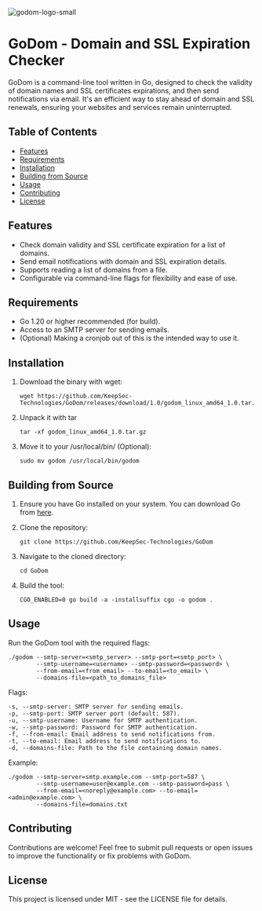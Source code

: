 ![godom-logo-small](https://github.com/KeepSec-Technologies/GoDom/assets/108779415/0b06ce8c-749d-4171-b455-326719a51a05)

# GoDom - Domain and SSL Expiration Checker

GoDom is a command-line tool written in Go, designed to check the validity of domain names and SSL certificates expirations, and then send notifications via email. It's an efficient way to stay ahead of domain and SSL renewals, ensuring your websites and services remain uninterrupted.

## Table of Contents

- [Features](#features)
- [Requirements](#requirements)
- [Installation](#installation)
- [Building from Source](#building-from-source)
- [Usage](#usage)
- [Contributing](#contributing)
- [License](#license)

## Features

- Check domain validity and SSL certificate expiration for a list of domains.
- Send email notifications with domain and SSL expiration details.
- Supports reading a list of domains from a file.
- Configurable via command-line flags for flexibility and ease of use.

## Requirements

- Go 1.20 or higher recommended (for build).
- Access to an SMTP server for sending emails.
- (Optional) Making a cronjob out of this is the intended way to use it.

## Installation

1. Download the binary with wget:

    ```shell
    wget https://github.com/KeepSec-Technologies/GoDom/releases/download/1.0/godom_linux_amd64_1.0.tar.gz
    ```

2. Unpack it with tar

    ```shell
    tar -xf godom_linux_amd64_1.0.tar.gz
    ```

3. Move it to your /usr/local/bin/ (Optional):

    ```shell
    sudo mv godom /usr/local/bin/godom
    ```

## Building from Source

1. Ensure you have Go installed on your system. You can download Go from [here](https://golang.org/dl/).
2. Clone the repository:

    ```shell
    git clone https://github.com/KeepSec-Technologies/GoDom
    ```

3. Navigate to the cloned directory:

    ```shell
    cd GoDom
    ```

4. Build the tool:

    ```shell
    CGO_ENABLED=0 go build -a -installsuffix cgo -o godom .
    ```

## Usage

Run the GoDom tool with the required flags:

```shell
./godom --smtp-server=<smtp_server> --smtp-port=<smtp_port> \
        --smtp-username=<username> --smtp-password=<password> \
        --from-email=<from_email> --to-email=<to_email> \
        --domains-file=<path_to_domains_file>
```

Flags:

```text
-s, --smtp-server: SMTP server for sending emails.
-p, --smtp-port: SMTP server port (default: 587).
-u, --smtp-username: Username for SMTP authentication.
-w, --smtp-password: Password for SMTP authentication.
-f, --from-email: Email address to send notifications from.
-t, --to-email: Email address to send notifications to.
-d, --domains-file: Path to the file containing domain names.
```

Example:

```shell
./godom --smtp-server=smtp.example.com --smtp-port=587 \
        --smtp-username=user@example.com --smtp-password=pass \
        --from-email=<noreply@example.com> --to-email=<admin@example.com> \
        --domains-file=domains.txt
```

## Contributing

Contributions are welcome! Feel free to submit pull requests or open issues to improve the functionality or fix problems with GoDom.

## License

This project is licensed under MIT - see the LICENSE file for details.
